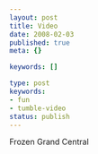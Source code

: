 ```yaml
---
layout: post
title: Video
date: 2008-02-03
published: true
meta: {}

keywords: []

type: post
keywords:
- fun
- tumble-video
status: publish
---
```



Frozen Grand Central

